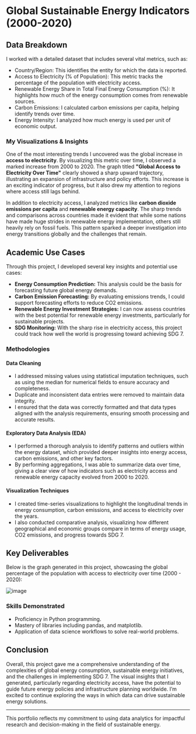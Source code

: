 # Global Sustainable Energy Indicators (2000-2020)

## Data Breakdown
I worked with a detailed dataset that includes several vital metrics, such as:

- Country/Region: This identifies the entity for which the data is reported.
- Access to Electricity (% of Population): This metric tracks the percentage of the population with electricity access.
- Renewable Energy Share in Total Final Energy Consumption (%): It highlights how much of the energy consumption comes from renewable sources.
- Carbon Emissions: I calculated carbon emissions per capita, helping identify trends over time.
- Energy Intensity: I analyzed how much energy is used per unit of economic output.

### My Visualizations & Insights
One of the most interesting trends I uncovered was the global increase in **access to electricity**. By visualizing this metric over time, I observed a marked increase from 2000 to 2020. The graph titled **"Global Access to Electricity Over Time"** clearly showed a sharp upward trajectory, illustrating an expansion of infrastructure and policy efforts. This increase is an exciting indicator of progress, but it also drew my attention to regions where access still lags behind.

In addition to electricity access, I analyzed metrics like **carbon dioxide emissions per capita** and **renewable energy capacity**. The sharp trends and comparisons across countries made it evident that while some nations have made huge strides in renewable energy implementation, others still heavily rely on fossil fuels. This pattern sparked a deeper investigation into energy transitions globally and the challenges that remain.

## Academic Use Cases
Through this project, I developed several key insights and potential use cases:
- **Energy Consumption Prediction:** This analysis could be the basis for forecasting future global energy demands.
- **Carbon Emission Forecasting:** By evaluating emissions trends, I could support forecasting efforts to reduce CO2 emissions.
- **Renewable Energy Investment Strategies:** I can now assess countries with the best potential for renewable energy investments, particularly for sustainable projects.
- **SDG Monitoring:** With the sharp rise in electricity access, this project could track how well the world is progressing toward achieving SDG 7.

### Methodologies
#### Data Cleaning
- I addressed missing values using statistical imputation techniques, such as using the median for numerical fields to ensure accuracy and completeness.
- Duplicate and inconsistent data entries were removed to maintain data integrity.
- I ensured that the data was correctly formatted and that data types aligned with the analysis requirements, ensuring smooth processing and accurate results.

#### Exploratory Data Analysis (EDA)
- I performed a thorough analysis to identify patterns and outliers within the energy dataset, which provided deeper insights into energy access, carbon emissions, and other key factors.
- By performing aggregations, I was able to summarize data over time, giving a clear view of how indicators such as electricity access and renewable energy capacity evolved from 2000 to 2020.

#### Visualization Techniques
- I created time-series visualizations to highlight the longitudinal trends in energy consumption, carbon emissions, and access to electricity over the years.
- I also conducted comparative analysis, visualizing how different geographical and economic groups compare in terms of energy usage, CO2 emissions, and progress towards SDG 7.

## Key Deliverables
Below is the graph generated in this project, showcasing the global percentage of the population with access to electricity over time (2000 - 2020):

![image](https://github.com/user-attachments/assets/45e46f95-d579-4230-92eb-c7267a495e81)

### Skills Demonstrated
- Proficiency in Python programming.
- Mastery of libraries including pandas, and matplotlib.
- Application of data science workflows to solve real-world problems.

## Conclusion
Overall, this project gave me a comprehensive understanding of the complexities of global energy consumption, sustainable energy initiatives, and the challenges in implementing SDG 7. The visual insights that I generated, particularly regarding electricity access, have the potential to guide future energy policies and infrastructure planning worldwide. I’m excited to continue exploring the ways in which data can drive sustainable energy solutions.

---
This portfolio reflects my commitment to using data analytics for impactful research and decision-making in the field of sustainable energy.
